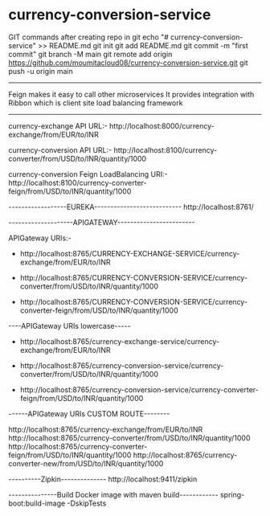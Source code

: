 # currency-conversion-service

GIT commands after creating repo in git
echo "# currency-conversion-service" >> README.md
git init
git add README.md
git commit -m "first commit"
git branch -M main
git remote add origin https://github.com/moumitacloud08/currency-conversion-service.git
git push -u origin main


----------------

Feign makes it easy to call other microservices
It provides integration with Ribbon which is client site load balancing framework

--------
currency-exchange API URL:-
http://localhost:8000/currency-exchange/from/EUR/to/INR

currency-conversion API URL:-
http://localhost:8100/currency-converter/from/USD/to/INR/quantity/1000

currency-conversion Feign LoadBalancing URI:- 
http://localhost:8100/currency-converter-feign/from/USD/to/INR/quantity/1000

------------------EUREKA---------------------------
http://localhost:8761/

--------------------APIGATEWAY------------------------

APIGateway URIs:-

- http://localhost:8765/CURRENCY-EXCHANGE-SERVICE/currency-exchange/from/EUR/to/INR

- http://localhost:8765/CURRENCY-CONVERSION-SERVICE/currency-converter/from/USD/to/INR/quantity/1000

- http://localhost:8765/CURRENCY-CONVERSION-SERVICE/currency-converter-feign/from/USD/to/INR/quantity/1000

----APIGateway URIs lowercase-----

- http://localhost:8765/currency-exchange-service/currency-exchange/from/EUR/to/INR

- http://localhost:8765/currency-conversion-service/currency-converter/from/USD/to/INR/quantity/1000

- http://localhost:8765/currency-conversion-service/currency-converter-feign/from/USD/to/INR/quantity/1000

------APIGateway URIs CUSTOM ROUTE--------

http://localhost:8765/currency-exchange/from/EUR/to/INR
http://localhost:8765/currency-converter/from/USD/to/INR/quantity/1000
http://localhost:8765/currency-converter-feign/from/USD/to/INR/quantity/1000
http://localhost:8765/currency-converter-new/from/USD/to/INR/quantity/1000

----------Zipkin--------------
http://localhost:9411/zipkin

---------------Build Docker image with maven build------------
spring-boot:build-image -DskipTests